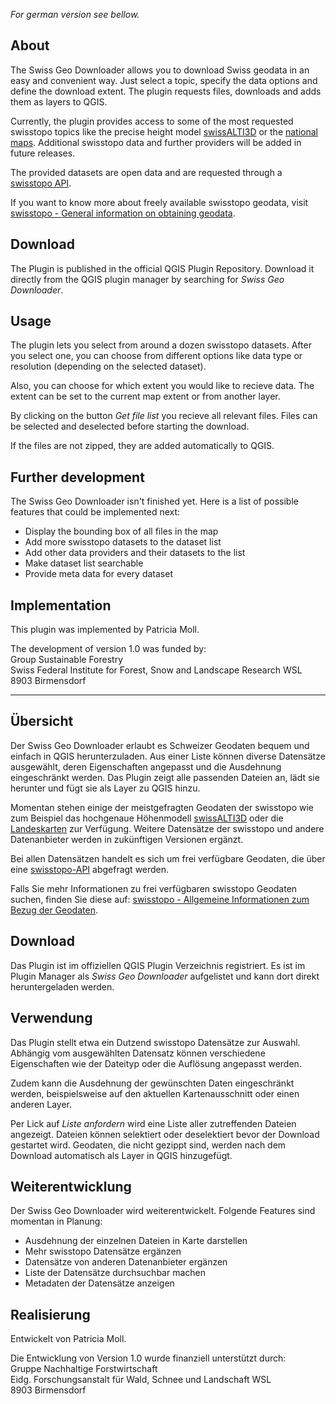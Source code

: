 _For german version see bellow._

## About
The Swiss Geo Downloader allows you to download Swiss geodata in an easy and convenient way. 
Just select a topic, specify the data options and define the download extent. 
The plugin requests files, downloads and adds them as layers to QGIS.

Currently, the plugin provides access to some of the most requested 
swisstopo topics like the precise height model [swissALTI3D](https://www.swisstopo.admin.ch/de/geodata/height/alti3d.html) 
or the [national maps](https://www.swisstopo.admin.ch/de/geodata/maps/smr/smr25.html). 
Additional swisstopo data and further providers will be added in future releases.

The provided datasets are open data and are requested through a [swisstopo API](https://www.geo.admin.ch/de/geo-dienstleistungen/geodienste/downloadienste/stac-api.html#datasets).

If you want to know more about freely available swisstopo geodata, visit [swisstopo - General information on obtaining geodata](https://www.swisstopo.admin.ch/de/geodata/info.html).

## Download
The Plugin is published in the official QGIS Plugin Repository. 
Download it directly from the QGIS plugin manager by searching for _Swiss Geo Downloader_.

## Usage
The plugin lets you select from around a dozen swisstopo datasets. 
After you select one, you can choose from different options like data type or resolution (depending on the selected dataset). 

Also, you can choose for which extent you would like to recieve data. 
The extent can be set to the current map extent or from another layer.

By clicking on the button _Get file list_ you recieve all relevant files. 
Files can be selected and deselected before starting the download. 

If the files are not zipped, they are added automatically to QGIS.


## Further development
The Swiss Geo Downloader isn't finished yet. Here is a list of possible features that could be implemented next:
* Display the bounding box of all files in the map
* Add more swisstopo datasets to the dataset list
* Add other data providers and their datasets to the list
* Make dataset list searchable
* Provide meta data for every dataset


## Implementation
This plugin was implemented by Patricia Moll.

The development of version 1.0 was funded by:  
Group Sustainable Forestry  
Swiss Federal Institute for Forest, Snow and Landscape Research WSL  
8903 Birmensdorf


------------------------------------------------------


## Übersicht
Der Swiss Geo Downloader erlaubt es Schweizer Geodaten bequem und einfach in QGIS herunterzuladen. 
Aus einer Liste können diverse Datensätze ausgewählt, deren Eigenschaften angepasst und die Ausdehnung eingeschränkt werden.
Das Plugin zeigt alle passenden Dateien an, lädt sie herunter und fügt sie als Layer zu QGIS hinzu.

Momentan stehen einige der meistgefragten Geodaten der swisstopo wie 
zum Beispiel das hochgenaue Höhenmodell [swissALTI3D](https://www.swisstopo.admin.ch/de/geodata/height/alti3d.html) 
oder die [Landeskarten](https://www.swisstopo.admin.ch/de/geodata/maps/smr/smr25.html) zur Verfügung.
Weitere Datensätze der swisstopo und andere Datenanbieter werden in zukünftigen Versionen ergänzt.

Bei allen Datensätzen handelt es sich um frei verfügbare Geodaten, 
die über eine [swisstopo-API](https://www.geo.admin.ch/de/geo-dienstleistungen/geodienste/downloadienste/stac-api.html#datasets) abgefragt werden.

Falls Sie mehr Informationen zu frei verfügbaren swisstopo Geodaten suchen, finden Sie diese auf: [swisstopo - Allgemeine Informationen zum Bezug der Geodaten](https://www.swisstopo.admin.ch/de/geodata/info.html).


## Download
Das Plugin ist im offiziellen QGIS Plugin Verzeichnis registriert.
Es ist im Plugin Manager als _Swiss Geo Downloader_ aufgelistet und kann dort direkt heruntergeladen werden.

## Verwendung
Das Plugin stellt etwa ein Dutzend swisstopo Datensätze zur Auswahl.
Abhängig vom ausgewählten Datensatz können verschiedene Eigenschaften wie der Dateityp oder die Auflösung angepasst werden.

Zudem kann die Ausdehnung der gewünschten Daten eingeschränkt werden, beispielsweise auf den aktuellen Kartenausschnitt oder einen anderen Layer.

Per Lick auf _Liste anfordern_ wird eine Liste aller zutreffenden Dateien angezeigt. 
Dateien können selektiert oder deselektiert bevor der Download gestartet wird. 
Geodaten, die nicht gezippt sind, werden nach dem Download automatisch als Layer in QGIS hinzugefügt.


## Weiterentwicklung
Der Swiss Geo Downloader wird weiterentwickelt. Folgende Features sind momentan in Planung:
* Ausdehnung der einzelnen Dateien in Karte darstellen
* Mehr swisstopo Datensätze ergänzen
* Datensätze von anderen Datenanbieter ergänzen
* Liste der Datensätze durchsuchbar machen
* Metadaten der Datensätze anzeigen



## Realisierung
Entwickelt von Patricia Moll.

Die Entwicklung von Version 1.0 wurde finanziell unterstützt durch:  
Gruppe Nachhaltige Forstwirtschaft  
Eidg. Forschungsanstalt für Wald, Schnee und Landschaft WSL  
8903 Birmensdorf
